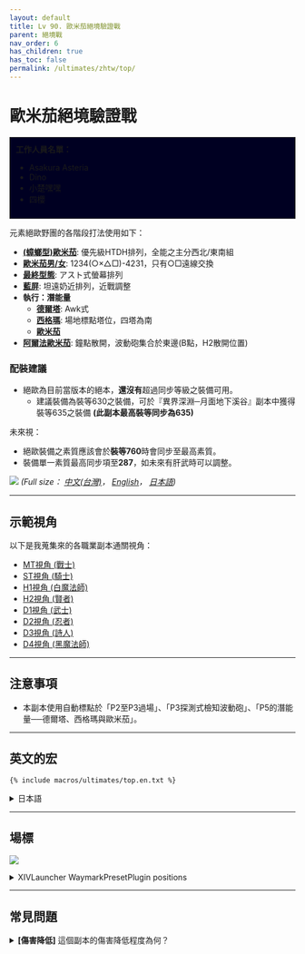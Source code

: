 ```yaml
---
layout: default
title: Lv 90. 歐米茄絕境驗證戰
parent: 絕境戰
nav_order: 6
has_children: true
has_toc: false
permalink: /ultimates/zhtw/top/
---
```


# 歐米茄絕境驗證戰

<div style="background-color: #002 ; padding: 10px; border: 1px solid;">
<b>工作人員名單：</b>
<ul>
  <li>Asakura Asteria</li>
  <li>Dino</li>
  <li>小楚嘿嘿</li>
  <li>四櫻</li>
</ul>
</div>

元素絕歐野團的各階段打法使用如下：

- [**(蟑螂型)歐米茄**](01_omega): 優先級HTDH排列，全能之主分西北/東南組
- [**歐米茄男/女**](02_omega_mf): 1234(○×△□)-4231，只有○□遠線交換
- [**最終型態**](03_omega_reconfigured): アスト式螢幕排列
- [**藍屏**](04_blue_screen): 坦遠奶近排列，近戰調整
- **執行：潛能量**
  - [**德爾塔**](05_run_dynamis_delta): Awk式
  - [**西格瑪**](05_run_dynamis_sigma): 場地標點塔位，四塔為南
  - [**歐米茄**](05_run_dynamis_omega)
- [**阿爾法歐米茄**](06_alpha_omega): 鐘點散開，波動砲集合於東邊(B點，H2散開位置)

### 配裝建議

- 絕歐為目前當版本的絕本，**還沒有**超過同步等級之裝備可用。
  - 建議裝備為裝等630之裝備，可於『異界深淵─月面地下溪谷』副本中獲得裝等635之裝備 **(此副本最高裝等同步為635)**

未來視：

- 絕歐裝備之素質應該會於**裝等760**時會同步至最高素質。
- 裝備單一素質最高同步項至**287**，如未來有肝武時可以調整。

![]({{site.baseurl}}/images/ultimates/top/top_cheatsheet_zhtw.jpg)
*(Full size： [中文(台灣)]({{site.baseurl}}/images/ultimates/top/top_cheatsheet_zhtw.jpg)，
[English]({{site.baseurl}}/images/ultimates/top/top_cheatsheet.jpg)，
[日本語]({{site.baseurl}}/images/ultimates/top/top_cheatsheet_jp.jpg))*

---

## 示範視角

以下是我蒐集來的各職業副本通關視角：

- [MT視角 (戰士)](https://youtube.com/live/ddu61i9cG6Q)
- [ST視角 (騎士)](https://youtube.com/live/sn_3cjm2vIo)
- [H1視角 (白魔法師)](https://youtube.com/live/4OtrT1IDH5c)
- [H2視角 (賢者)](https://youtube.com/live/wklF6mteicY)
- [D1視角 (武士)](https://youtube.com/live/_zxDr1mJLbo)
- [D2視角 (忍者)](https://youtube.com/live/IWayItot1o8)
- [D3視角 (詩人)](https://youtube.com/live/r-a6z9Ys4OU)
- [D4視角 (黑魔法師)](https://youtube.com/live/bB3v9ev093I)

---

## 注意事項

- 本副本使用自動標點於「P2至P3過場」、「P3探測式檢知波動砲」、「P5的潛能量──德爾塔、西格瑪與歐米茄」。

---

## 英文的宏
```
{% include macros/ultimates/top.en.txt %}
```

<details markdown=block>
<summary>日本語</summary>

```
{% include macros/ultimates/top.jp.txt %}
```

</details>

---

## 場標

![]({{site.baseurl}}/images/ultimates/top/markers.jpg)
<details markdown=block>
<summary>XIVLauncher WaymarkPresetPlugin positions</summary>

```json
{
  "Name":"TOP",
  "MapID":908,
  "A":{"X":100.0,"Y":0.0,"Z":87.0,"ID":0,"Active":true},
  "B":{"X":113.0,"Y":0.0,"Z":100.0,"ID":1,"Active":true},
  "C":{"X":100.0,"Y":0.0,"Z":113.0,"ID":2,"Active":true},
  "D":{"X":87.0,"Y":0.0,"Z":100.0,"ID":3,"Active":true},
  "One":{"X":109.192,"Y":0.0,"Z":90.808,"ID":4,"Active":true},
  "Two":{"X":109.192,"Y":0.0,"Z":109.192,"ID":5,"Active":true},
  "Three":{"X":90.808,"Y":0.0,"Z":109.192,"ID":6,"Active":true},
  "Four":{"X":90.808,"Y":0.0,"Z":90.808,"ID":7,"Active":true}
}
```

</details>

---

## 常見問題

<details markdown=block>
<summary><b>[傷害降低]</b> 這個副本的傷害降低程度為何？</summary>
<table>
  <tr>
    <td>
      <p>此副本的傷害降低程度為 <b>90%</b>。</p>
      <p><em>(是的，比連續死亡兩次後復活的大黑頭(75%) 還要低!)</em></p>
    </td>
  </tr>
</table>
</details>

<script data-goatcounter="https://tuufless.goatcounter.com/count"
        async src="//gc.zgo.at/count.js"></script>